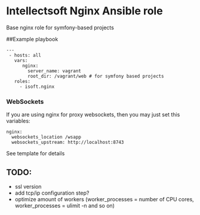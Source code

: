 Intellectsoft Nginx Ansible role
=================================

Base nginx role for symfony-based projects

##Example playbook
```
---
 - hosts: all
   vars:
      nginx:
        server_name: vagrant
        root_dir: /vagrant/web # for symfony based projects
   roles:
     - isoft.nginx
```

### WebSockets
If you are using nginx for proxy websockets, then you may just set this variables:
```
nginx:
  websockets_location /wsapp
  websockets_upstream: http://localhost:8743
```

See template for details

## TODO:
 - ssl version
 - add tcp/ip configuration step?
 - optimize amount of workers (worker_processes = number of CPU cores, worker_processes = ulimit -n and so on)

